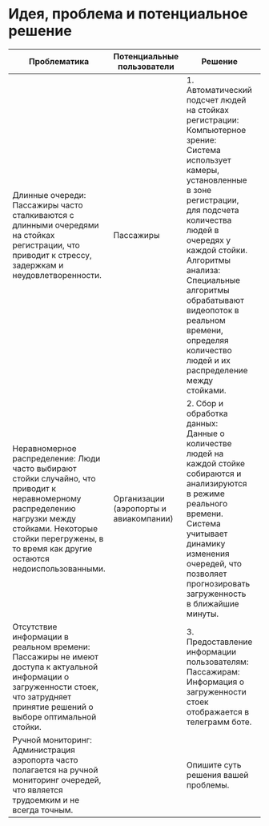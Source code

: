 # Идея, проблема и потенциальное решение

| Проблематика | Потенциальные пользователи | Решение | Конкуренты | Уникальность решения |
|---|---|---|---|---|
| Длинные очереди: Пассажиры часто сталкиваются с длинными очередями на стойках регистрации, что приводит к стрессу, задержкам и неудовлетворенности. | Пассажиры | 1. Автоматический подсчет людей на стойках регистрации:<br>Компьютерное зрение: Система использует камеры, установленные в зоне регистрации, для подсчета количества людей в очередях у каждой стойки.<br>Алгоритмы анализа: Специальные алгоритмы обрабатывают видеопоток в реальном времени, определяя количество людей и их распределение между стойками. | Существующие альтернативы решения | Почему стоит обратить внимание на вас? Почему вас сложно скопировать? |
| Неравномерное распределение: Люди часто выбирают стойки случайно, что приводит к неравномерному распределению нагрузки между стойками. Некоторые стойки перегружены, в то время как другие остаются недоиспользованными. | Организации (аэропорты и авиакомпании) | 2. Сбор и обработка данных:<br>Данные о количестве людей на каждой стойке собираются и анализируются в режиме реального времени.<br>Система учитывает динамику изменения очередей, что позволяет прогнозировать загруженность в ближайшие минуты. | Существующие альтернативы решения | Почему стоит обратить внимание на вас? Почему вас сложно скопировать? |
| Отсутствие информации в реальном времени: Пассажиры не имеют доступа к актуальной информации о загруженности стоек, что затрудняет принятие решений о выборе оптимальной стойки. |  | 3. Предоставление информации пользователям:<br>Пассажирам: Информация о загруженности стоек отображается в телеграмм боте. | Существующие альтернативы решения | Почему стоит обратить внимание на вас? Почему вас сложно скопировать? |
| Ручной мониторинг: Администрация аэропорта часто полагается на ручной мониторинг очередей, что является трудоемким и не всегда точным. |  | Опишите суть решения вашей проблемы. | Существующие альтернативы решения | Почему стоит обратить внимание на вас? Почему вас сложно скопировать? |
